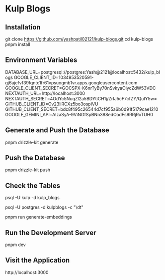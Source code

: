 # Kulp Blogs

## Installation
git clone https://github.com/yashpatil02121/kulp-blogs.git
cd kulp-blogs
pnpm install

## Environment Variables
<!-- env -->
DATABASE_URL=postgresql://postgres:Yash@2121@localhost:5432/kulp_blogs 
GOOGLE_CLIENT_ID=1034953520591-gj6ajefvf39fqntc1fr61vpsuogmb1vr.apps.googleusercontent.com 
GOOGLE_CLIENT_SECRET=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 
NEXTAUTH_URL=http://localhost:3000 
NEXTAUTH_SECRET=4OdYc5NuqZl2a5BDYtiCH1j/ZrIJ5cF7cfZY/QuIY5w= 
GITHUB_CLIENT_ID=Ov23liRCXz5bo3ospIVU
GITHUB_CLIENT_SECRET=bdc8f495c26544d7cf955a6b0d91f5179cae1210
GOOGLE_GEMINI_API=AIzaSyA-9ViNGfSpBNn388edOadFs9RRjRoTUH0

## Generate and Push the Database
pnpm drizzle-kit generate

## Push the Database
pnpm drizzle-kit push

## Check the Tables
<!-- office -->
psql -U kulp -d kulp_blogs 

psql -U postgres -d kulpblogs -c "\dt"

<!-- Generate Embeddings -->
pnpm run generate-embeddings

## Run the Development Server
pnpm dev

## Visit the Application
http://localhost:3000